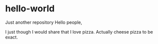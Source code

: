 # hello-world
Just another repository
Hello people, 

I just though I would share that I love pizza. 
Actually cheese pizza to be exact.
